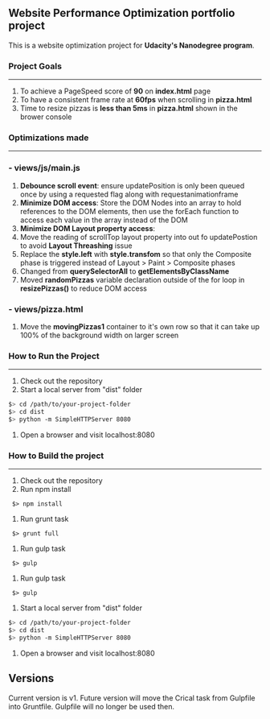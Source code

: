 ## Website Performance Optimization portfolio project


This is a website optimization project for **Udacity's Nanodegree program**.

### Project Goals
-----------
1. To achieve a PageSpeed score of **90** on **index.html** page
2. To have a consistent frame rate at **60fps** when scrolling in **pizza.html**
2. Time to resize pizzas is **less than 5ms** in **pizza.html** shown in the brower console


### Optimizations made 
-----------
### - views/js/main.js

1. **Debounce scroll event**: 
ensure updatePosition is only been queued once by using a requested flag along with requestanimationframe 
3. **Minimize DOM access**: Store the DOM Nodes into an array to hold references to the DOM elements, then use the forEach function to access each value in the array instead of the DOM
4. **Minimize DOM Layout property access**: 
 5. Move the reading of scrollTop layout property into out fo updatePostion to avoid **Layout Threashing** issue 
 5. Replace the **style.left** with **style.transfom** so that only the Composite phase is triggered instead of Layout > Paint > Composite phases
6. Changed from **querySelectorAll** to **getElementsByClassName**
7. Moved **randomPizzas** variable declaration outside of the for loop in **resizePizzas()** to reduce DOM access

### - views/pizza.html

1. Move the **movingPizzas1** container to it's own row so that it can take up 100% of the background width on larger screen


### How to Run the Project
----------

1. Check out the repository
1. Start a local server from "dist" folder

  ```bash
  $> cd /path/to/your-project-folder
  $> cd dist
  $> python -m SimpleHTTPServer 8080
  ```

1. Open a browser and visit localhost:8080


### How to Build the project
----------

1. Check out the repository
1. Run npm install

 ```
  $> npm install
 ```
1. Run grunt task

 ```
  $> grunt full
 ```
 
1. Run gulp task  

 ```
  $> gulp
 ```

1. Run gulp task  

 ```
  $> gulp
 ```
 
1. Start a local server from "dist" folder

  ```bash
  $> cd /path/to/your-project-folder
  $> cd dist
  $> python -m SimpleHTTPServer 8080
  ```

1. Open a browser and visit localhost:8080


## Versions
Current version is v1. Future version will move the Crical task from Gulpfile into Gruntfile. Gulpfile will no longer be used then.


